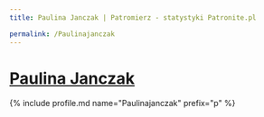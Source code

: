```yaml
---
title: Paulina Janczak | Patromierz - statystyki Patronite.pl

permalink: /Paulinajanczak
---
```


# [Paulina Janczak](https://patronite.pl/Paulinajanczak)

{% include profile.md name="Paulinajanczak" prefix="p" %}

